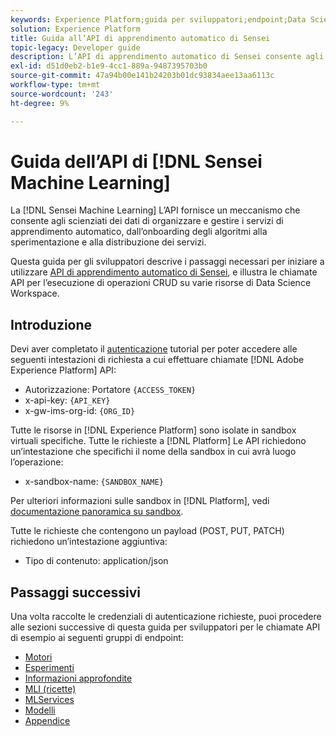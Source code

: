 ```yaml
---
keywords: Experience Platform;guida per sviluppatori;endpoint;Data Science Workspace;argomenti comuni;data science workspace;scienza dei dati
solution: Experience Platform
title: Guida all’API di apprendimento automatico di Sensei
topic-legacy: Developer guide
description: L’API di apprendimento automatico di Sensei consente agli sviluppatori di eseguire operazioni CRUD su varie risorse di Data Science Workspace. Segui questa guida per scoprire come eseguire operazioni chiave utilizzando l’API.
exl-id: d51d0eb2-b1e9-4cc1-889a-9487395703b0
source-git-commit: 47a94b00e141b24203b01dc93834aee13aa6113c
workflow-type: tm+mt
source-wordcount: '243'
ht-degree: 9%

---
```


# Guida dell’API di [!DNL Sensei Machine Learning]

La [!DNL Sensei Machine Learning] L’API fornisce un meccanismo che consente agli scienziati dei dati di organizzare e gestire i servizi di apprendimento automatico, dall’onboarding degli algoritmi alla sperimentazione e alla distribuzione dei servizi.

Questa guida per gli sviluppatori descrive i passaggi necessari per iniziare a utilizzare [API di apprendimento automatico di Sensei](https://www.adobe.io/apis/experienceplatform/home/api-reference.html#!acpdr/swagger-specs/sensei-ml-api.yaml), e illustra le chiamate API per l’esecuzione di operazioni CRUD su varie risorse di Data Science Workspace.

## Introduzione

Devi aver completato il [autenticazione](https://www.adobe.com/go/platform-api-authentication-en) tutorial per poter accedere alle seguenti intestazioni di richiesta a cui effettuare chiamate [!DNL Adobe Experience Platform] API:

* Autorizzazione: Portatore `{ACCESS_TOKEN}`
* x-api-key: `{API_KEY}`
* x-gw-ims-org-id: `{ORG_ID}`

Tutte le risorse in [!DNL Experience Platform] sono isolate in sandbox virtuali specifiche. Tutte le richieste a [!DNL Platform] Le API richiedono un’intestazione che specifichi il nome della sandbox in cui avrà luogo l’operazione:

* x-sandbox-name: `{SANDBOX_NAME}`

Per ulteriori informazioni sulle sandbox in [!DNL Platform], vedi [documentazione panoramica su sandbox](../../sandboxes/home.md).

Tutte le richieste che contengono un payload (POST, PUT, PATCH) richiedono un’intestazione aggiuntiva:

* Tipo di contenuto: application/json

## Passaggi successivi

Una volta raccolte le credenziali di autenticazione richieste, puoi procedere alle sezioni successive di questa guida per sviluppatori per le chiamate API di esempio ai seguenti gruppi di endpoint:

* [Motori](./engines.md)
* [Esperimenti](./experiments.md)
* [Informazioni approfondite](./insights.md)
* [MLI (ricette)](./mlinstances.md)
* [MLServices](./mlservices.md)
* [Modelli](./models.md)
* [Appendice](./appendix.md)
